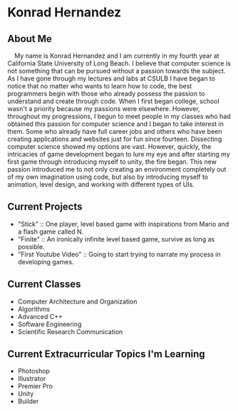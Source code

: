 # Konrad Hernandez

## About Me

&nbsp;&nbsp;&nbsp;&nbsp;My name is Konrad Hernandez and I am currently in my fourth year at California State University of Long Beach. I believe that computer science is not something that can be 
pursued without a passion towards the subject. As I have gone through my lectures and labs at CSULB I have began to notice that no matter who wants to learn how to code, the best 
programmers begin with those who already possess the passion to understand and create through code. When I first began college, school wasn't a priority because my passions were
elsewhere. However, throughout my progressions, I begun to meet people in my classes who had obtained this passion for computer science and I began to take interest in them. Some 
who already have full career jobs and others who have been creating applications and websites just for fun since fourteen. Dissecting computer science showed my options are vast.
However, quickly, the intricacies of game development began to lure my eye and after starting my first game through introducing myself to unity, the fire began. This new passion
introduced me to not only creating an environment completely out of my own imagination using code, but also by introducing myself to animation, level design, and working with different types of UIs.

## Current Projects

- "Stick" :: One player, level based game with inspirations from Mario and a flash game called N.
- "Finite" :: An ironically infinite level based game, survive as long as possible.
- "First Youtube Video" :: Going to start trying to narrate my process in developing games.

## Current Classes

- Computer Architecture and Organization
- Algorithms
- Advanced C++
- Software Engineering
- Scientific Research Communication

## Current Extracurricular Topics I'm Learning

- Photoshop
- Illustrator
- Premier Pro
- Unity
- Builder

<!---
konradmh3/konradmh3 is a ✨ special ✨ repository because its `README.md` (this file) appears on your GitHub profile.
You can click the Preview link to take a look at your changes.
--->
